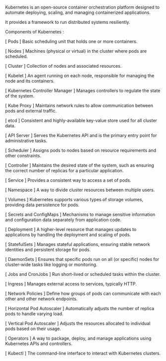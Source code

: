 Kubernetes is an open-source container orchestration platform designed to automate deploying, scaling, and managing containerized applications.

It provides a framework to run distributed systems resiliently.

Components of Kubernetes :

[ Pods ]
Basic scheduling unit that holds one or more containers.

[ Nodes ]
Machines (physical or virtual) in the cluster where pods are scheduled.

[ Cluster ]
Collection of nodes and associated resources.

[ Kubelet ]
An agent running on each node, responsible for managing the node and its containers.

[ Kubernetes Controller Manager ] Manages controllers to regulate the state of the system.

[ Kube Proxy ]
Maintains network rules to allow communication between pods and external traffic.

[ etcd ]
Consistent and highly-available key-value store used for all cluster data.

[ API Server ]
Serves the Kubernetes API and is the primary entry point for administrative tasks.

[ Scheduler ]
Assigns pods to nodes based on resource requirements and other constraints.

[ Controller ]
Maintains the desired state of the system, such as ensuring the correct number of replicas for a particular application.

[ Service ]
Provides a consistent way to access a set of pods.

[ Namespace ]
A way to divide cluster resources between multiple users.

[ Volumes ]
Kubernetes supports various types of storage volumes, providing data persistence for pods.

[ Secrets and ConfigMaps ]
Mechanisms to manage sensitive information and configuration data separately from application code.

[ Deployment ]
A higher-level resource that manages updates to applications by handling the deployment and scaling of pods.

[ StatefulSets ]
Manages stateful applications, ensuring stable network identities and persistent storage for pods.

[ DaemonSets ]
Ensures that specific pods run on all (or specific) nodes for cluster-wide tasks like logging or monitoring.

[ Jobs and CronJobs ]
Run short-lived or scheduled tasks within the cluster.

[ Ingress ]
Manages external access to services, typically HTTP.

[ Network Policies ]
Define how groups of pods can communicate with each other and other network endpoints.

[ Horizontal Pod Autoscaler ] Automatically adjusts the number of replica pods to handle varying load.

[ Vertical Pod Autoscaler ]
Adjusts the resources allocated to individual pods based on their usage.

[ Operators ]
A way to package, deploy, and manage applications using Kubernetes APIs and controllers.

[ Kubectl ]
The command-line interface to interact with Kubernetes clusters.